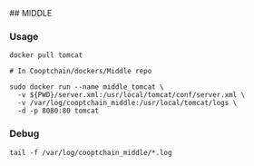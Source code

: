 ## MIDDLE

### Usage

```
docker pull tomcat

# In Cooptchain/dockers/Middle repo

sudo docker run --name middle_tomcat \
  -v ${PWD}/server.xml:/usr/local/tomcat/conf/server.xml \
  -v /var/log/cooptchain_middle:/usr/local/tomcat/logs \
  -d -p 8080:80 tomcat
```

### Debug

```
tail -f /var/log/cooptchain_middle/*.log
```
